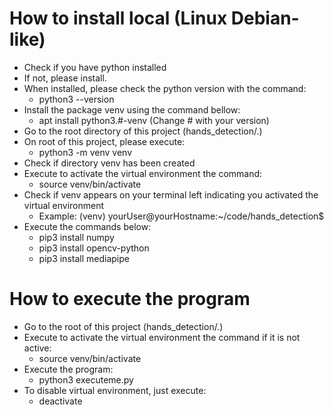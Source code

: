 # How to install local (Linux Debian-like)
- Check if you have python installed
- If not, please install.
- When installed, please check the python version with the command:
    - python3 --version
- Install the package venv using the command bellow:
    - apt install python3.#-venv (Change # with your version)
- Go to the root directory of this project (hands_detection/.)
- On root of this project, please execute:
    - python3 -m venv venv
- Check if directory venv has been created
- Execute to activate the virtual environment the command:
    - source venv/bin/activate
- Check if venv appears on your terminal left indicating you activated the virtual environment
    - Example: (venv) yourUser@yourHostname:~/code/hands_detection$
- Execute the commands below:
    - pip3 install numpy
    - pip3 install opencv-python
    - pip3 install mediapipe
# How to execute the program
- Go to the root of this project (hands_detection/.)
- Execute to activate the virtual environment the command if it is not active:
    - source venv/bin/activate
- Execute the program:
    - python3 executeme.py
- To disable virtual environment, just execute:
    - deactivate